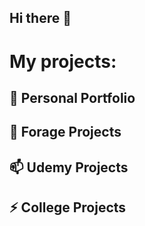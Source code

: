 ## Hi there 👋

<!--
**moqiqiqi/moqiqiqi** is a ✨ _special_ ✨ repository because its `README.md` (this file) appears on your GitHub profile.
-->
# My projects:
## 🔭 Personal Portfolio
## 🌱 Forage Projects 
## 📫 Udemy Projects
## ⚡ College Projects

